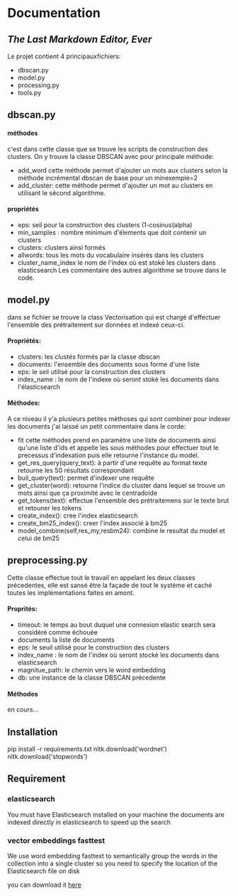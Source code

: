 # Documentation
## _The Last Markdown Editor, Ever_


Le projet contient 4 principauxfichiers:

- dbscan.py 
- model.py
- processing.py
- tools.py

## dbscan.py
#### méthodes
c'est dans cette classe que se trouve les scripts de construction des clusters. On y trouve la classe DBSCAN avec pour principale méthode:
- add_word
cette méthode permet d'ajouter un mots aux clusters selon la méthode incrémental dbscan de base pour un minexemple=2
- add_cluster: 
cette méthode permet d'ajouter un mot au clusters en utilisant le sécond algorithme.

#### propriétés
- eps: seil pour la construction des clusters (1-cosinus(alpha)
- min_samples : nombre minimum d'élements que doit contenir un clusters
- clusters: clusters ainsi formés
- allwords: tous les mots du vocabulaire insérés dans les clusters
- cluster_name_index le nom de l'index où est stoké les clusters dans elasticsearch
Les commentaire des autres algorithme se trouve dans le code.

## model.py
dans se fichier se trouve la class Vectorisation qui est chargé d'effectuer l'ensemble des prétraitement sur données et indexé ceux-ci.
#### Propriétés:
- clusters: les clustés formés par la classe dbscan
- documents: l'ensemble des documents sous forme d'une liste
- eps: le seil utilisé pour la construction des clusters
- index_name : le nom de l'indexe où seront stoké les documents dans l'élasticsearch
#### Méthodes:
A ce niveau il y'a plusieurs petites méthoses qui sont combiner pour indexer les documents j'ai laissé un petit commentaire dans le corde:
- fit cette méthodes prend en paramètre une liste de documents ainsi qu'une liste d'ids et appelle les sous méthodes pour effectuer tout le precessus d'indexation puis elle retourne l'instance du model.
- get_res_query(query_text): à partir d'une requête au format texte retourne les 50 résultats correspondant
- buil_query(text): permet d'indexer une requête
- get_cluster(word): retourne l'indice du cluster dans lequel se trouve un mots ainsi que ça proximité avec le centradoide
- get_tokens(text): effectue l'ensemble des prétraitemens sur le texte brut et retouner les tokens
- create_index(): cree l'index elasticsearch 
- create_bm25_index(): creer l'index associé à bm25
- model_combine(self,res_my,resbm24): combine le resultat du model et celui de bm25
## preprocessing.py
Cette classe effectue tout le travail en appelant les deux classes précedentes, elle est sansé être la façade de tout le système et caché toutes les implémentations faites en amont.
#### Proprités:
- timeout: le temps au bout duquel une connexion elastic search sera considéré comme échouée
- documents la liste de documents
- eps: le seuil utilisé pour le construction des clusters
- index_name : le nom de l'index où seront stocké les documents dans elasticsearch
- magnitue_path: le chemin vers le word embedding
- db: une instance de la classe DBSCAN précedente

#### Méthodes
en cours...




## Installation 
pip install -r requirements.txt
nltk.download('wordnet')
nltk.download('stopwords')


## Requirement
### elasticsearch 
You must have Elasticsearch installed on your machine the documents are indexed directly in elasticsearch to speed up the search 
### vector embeddings fasttest
We use word embedding fasttext to semantically group the words in the collection into a single cluster so you need to specify the location of the Elasticsearch file on disk   

you can download it [here](#https://fasttext.cc/docs/en/english-vectors.html)






